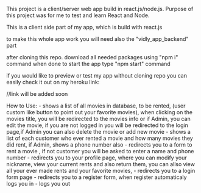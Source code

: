 
This project is a client/server web app build in react.js/node.js. Purpose of this project was for me to test and learn React and Node.

This is a client side part of my app, which is build with react.js

to make this whole app work you will need also the "vidly_app_backend" part

after cloning this repo. download all needed packages using "npm i" command
when done to start the app type "npm start" command


if you would like to preview or test my app without cloning repo you can easily check it out on my heroku link:

//link will be added soon



How to Use:
 <Movies> - shows a list of all movies in database, to be rented, (user custom like button to point out your favorite movies), when clicking on the movies title, you will be redirected to the movies info or if Admin, you can edit the movie, if you are not logged in you will be redirected to the login page,if Admin you can also delete the movie or add new movie
 <Customers> - shows a list of each customer who ever rented a movie and how many movies they did rent, if Admin, shows a phone number also
 <Rental> - redirects you to a form to rent a movie , if not customer you will be asked to enter a name and phone number
 <Name> - redirects you to your profile page, where you can modify your nickname, view your current rents and also return them, you can allso view all your ever made rents and your favorite movies,
 <Login> - redirects you to a login form page
 <Register> - redirects you to a register form, when register automaticaly logs you in
 <log out> - logs you out
